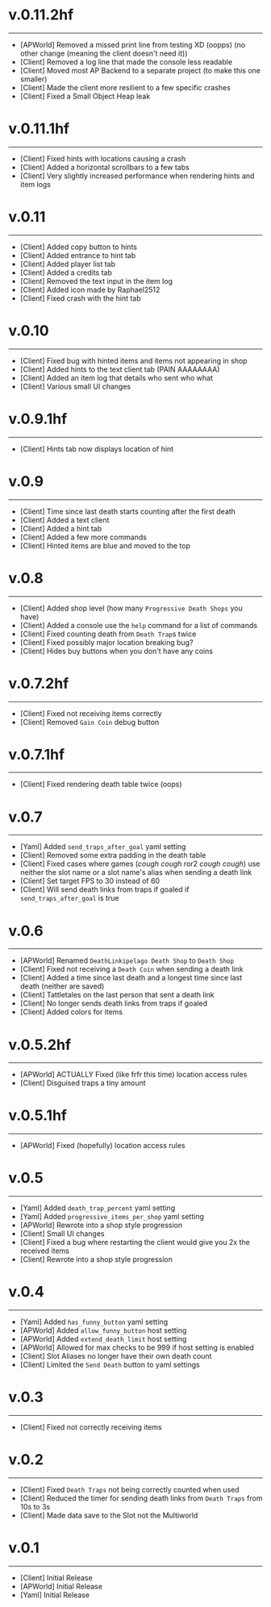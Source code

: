 # v.0.11.2hf

---
- [APWorld] Removed a missed print line from testing XD (oopps) (no other change (meaning the client doesn't need it))
- [Client] Removed a log line that made the console less readable
- [Client] Moved most AP Backend to a separate project (to make this one smaller)
- [Client] Made the client more resilient to a few specific crashes 
- [Client] Fixed a Small Object Heap leak

# v.0.11.1hf

---
- [Client] Fixed hints with locations causing a crash
- [Client] Added a horizontal scrollbars to a few tabs
- [Client] Very slightly increased performance when rendering hints and item logs

# v.0.11

---
- [Client] Added copy button to hints
- [Client] Added entrance to hint tab 
- [Client] Added player list tab
- [Client] Added a credits tab
- [Client] Removed the text input in the item log
- [Client] Added icon made by Raphael2512
- [Client] Fixed crash with the hint tab

#  v.0.10

---
- [Client] Fixed bug with hinted items and items not appearing in shop
- [Client] Added hints to the text client tab (PAIN AAAAAAAA)
- [Client] Added an item log that details who sent who what 
- [Client] Various small UI changes

# v.0.9.1hf

---
- [Client] Hints tab now displays location of hint

# v.0.9

---
- [Client] Time since last death starts counting after the first death
- [Client] Added a text client
- [Client] Added a hint tab
- [Client] Added a few more commands
- [Client] Hinted items are blue and moved to the top

# v.0.8

---
- [Client] Added shop level (how many `Progressive Death Shops` you have)
- [Client] Added a console use the `help` command for a list of commands
- [Client] Fixed counting death from `Death Trap`s twice
- [Client] Fixed possibly major location breaking bug?
- [Client] Hides buy buttons when you don't have any coins 

# v.0.7.2hf

---
- [Client] Fixed not receiving items correctly
- [Client] Removed `Gain Coin` debug button


# v.0.7.1hf

---
- [Client] Fixed rendering death table twice (oops)

# v.0.7

---
- [Yaml] Added `send_traps_after_goal` yaml setting
- [Client] Removed some extra padding in the death table
- [Client] Fixed cases where games (*cough cough* ror2 *cough cough*) use neither the slot name or a slot name's alias when sending a death link
- [Client] Set target FPS to 30 instead of 60
- [Client] Will send death links from traps if goaled if `send_traps_after_goal` is true

# v.0.6

---
- [APWorld] Renamed `DeathLinkipelago Death Shop` to `Death Shop`
- [Client] Fixed not receiving a `Death Coin` when sending a death link
- [Client] Added a time since last death and a longest time since last death (neither are saved)
- [Client] Tattletales on the last person that sent a death link
- [Client] No longer sends death links from traps if goaled
- [Client] Added colors for items

# v.0.5.2hf

---
- [APWorld] ACTUALLY Fixed (like frfr this time) location access rules
- [Client] Disguised traps a tiny amount

# v.0.5.1hf

---
- [APWorld] Fixed (hopefully) location access rules

# v.0.5

---
- [Yaml] Added `death_trap_percent` yaml setting
- [Yaml] Added `progressive_items_per_shop` yaml setting
- [APWorld] Rewrote into a shop style progression
- [Client] Small UI changes
- [Client] Fixed a bug where restarting the client would give you 2x the received items
- [Client] Rewrote into a shop style progression

# v.0.4

---
- [Yaml] Added `has_funny_button` yaml setting
- [APWorld] Added `allow_funny_button` host setting
- [APWorld] Added `extend_death_limit` host setting
- [APWorld] Allowed for max checks to be 999 if host setting is enabled
- [Client] Slot Aliases no longer have their own death count
- [Client] Limited the `Send Death` button to yaml settings

# v.0.3

---
- [Client] Fixed not correctly receiving items

# v.0.2

---
- [Client] Fixed `Death Traps` not being correctly counted when used
- [Client] Reduced the timer for sending death links from `Death Traps` from 10s to 3s 
- [Client] Made data save to the Slot not the Multiworld

# v.0.1

---
- [Client] Initial Release
- [APWorld] Initial Release
- [Yaml] Initial Release